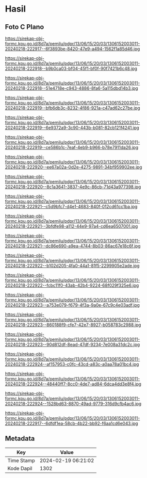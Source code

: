 # Hasil

## Foto C Plano

https://sirekap-obj-formc.kpu.go.id/8d7a/pemilu/pdpr/13/06/15/20/03/1306152003011-20240218-222917--6f3893be-8420-47e9-a494-1562f1a85d46.jpg

https://sirekap-obj-formc.kpu.go.id/8d7a/pemilu/pdpr/13/06/15/20/03/1306152003011-20240218-222918--b9b0ca03-bf04-45f1-bf0f-90f7421b6c48.jpg

https://sirekap-obj-formc.kpu.go.id/8d7a/pemilu/pdpr/13/06/15/20/03/1306152003011-20240218-222918--51e4718e-c943-4886-8fa6-5a115dbd14b3.jpg

https://sirekap-obj-formc.kpu.go.id/8d7a/pemilu/pdpr/13/06/15/20/03/1306152003011-20240218-222919--bfb6db3c-8232-4f86-921a-c47ad62c27be.jpg

https://sirekap-obj-formc.kpu.go.id/8d7a/pemilu/pdpr/13/06/15/20/03/1306152003011-20240218-222919--6e9372a9-3c90-443b-b081-82cb121f4241.jpg

https://sirekap-obj-formc.kpu.go.id/8d7a/pemilu/pdpr/13/06/15/20/03/1306152003011-20240218-222919--ce586b1c-7eaf-4eb9-b966-b78e7911da26.jpg

https://sirekap-obj-formc.kpu.go.id/8d7a/pemilu/pdpr/13/06/15/20/03/1306152003011-20240218-222920--ee67a02a-0d2e-4275-9891-34bf959902ee.jpg

https://sirekap-obj-formc.kpu.go.id/8d7a/pemilu/pdpr/13/06/15/20/03/1306152003011-20240218-222920--8c1a3641-3837-4e9c-86cb-71d43a977398.jpg

https://sirekap-obj-formc.kpu.go.id/8d7a/pemilu/pdpr/13/06/15/20/03/1306152003011-20240218-222921--c5d9bfc7-d4e1-4683-840f-012cd61cc1ba.jpg

https://sirekap-obj-formc.kpu.go.id/8d7a/pemilu/pdpr/13/06/15/20/03/1306152003011-20240218-222921--3bfdfe98-a112-44e9-97a4-cd6ea6507001.jpg

https://sirekap-obj-formc.kpu.go.id/8d7a/pemilu/pdpr/13/06/15/20/03/1306152003011-20240218-222921--dc86e690-a9ea-4744-8b03-86ac67e18c6f.jpg

https://sirekap-obj-formc.kpu.go.id/8d7a/pemilu/pdpr/13/06/15/20/03/1306152003011-20240218-222922--b102d205-4fa0-44a1-81f5-2299905e2ade.jpg

https://sirekap-obj-formc.kpu.go.id/8d7a/pemilu/pdpr/13/06/15/20/03/1306152003011-20240218-222922--fcbc11f0-43ab-42b4-9224-68f029f325e6.jpg

https://sirekap-obj-formc.kpu.go.id/8d7a/pemilu/pdpr/13/06/15/20/03/1306152003011-20240218-222923--a753e079-f679-4f3a-9a0e-67c9c4e03adf.jpg

https://sirekap-obj-formc.kpu.go.id/8d7a/pemilu/pdpr/13/06/15/20/03/1306152003011-20240218-222923--860188f9-cfe7-42e7-8927-b058783c2988.jpg

https://sirekap-obj-formc.kpu.go.id/8d7a/pemilu/pdpr/13/06/15/20/03/1306152003011-20240218-222923--90d812df-8ead-47df-9234-7e008a31dc2c.jpg

https://sirekap-obj-formc.kpu.go.id/8d7a/pemilu/pdpr/13/06/15/20/03/1306152003011-20240218-222924--af157953-c0fc-43cd-a83c-a0aa78a01bc4.jpg

https://sirekap-obj-formc.kpu.go.id/8d7a/pemilu/pdpr/13/06/15/20/03/1306152003011-20240218-222924--48440ff7-8cc0-4de7-ad84-6dca4dd3e8f4.jpg

https://sirekap-obj-formc.kpu.go.id/8d7a/pemilu/pdpr/13/06/15/20/03/1306152003011-20240218-222924--1528bd63-8870-49ad-9779-316d9cfb4ac6.jpg

https://sirekap-obj-formc.kpu.go.id/8d7a/pemilu/pdpr/13/06/15/20/03/1306152003011-20240218-222917--6dfdf1ea-58cb-4b22-bb92-f6aa1cd6e043.jpg


## Metadata

| Key        | Value               |
| ---------- | ------------------- |
| Time Stamp | 2024-02-19 06:21:02 |
| Kode Dapil | 1302                |




